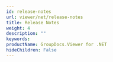 ```yaml
---
id: release-notes
url: viewer/net/release-notes
title: Release Notes
weight: 4
description: ""
keywords: 
productName: GroupDocs.Viewer for .NET
hideChildren: False
---
```

